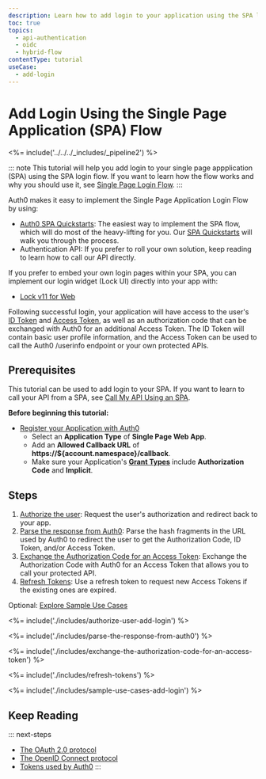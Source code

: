 ```yaml
---
description: Learn how to add login to your application using the SPA login flow.
toc: true
topics:
  - api-authentication
  - oidc
  - hybrid-flow
contentType: tutorial
useCase:
  - add-login
---
```

# Add Login Using the Single Page Application (SPA) Flow

<%= include('../../../_includes/_pipeline2') %>

::: note
This tutorial will help you add login to your single page appplication (SPA) using the SPA login flow. If you want to learn how the flow works and why you should use it, see [Single Page Login Flow](/flows/concepts/single-page-login-flow).
:::

Auth0 makes it easy to implement the Single Page Application Login Flow by using:

* [Auth0 SPA Quickstarts](/libraries): The easiest way to implement the SPA flow, which will do most of the heavy-lifting for you. Our [SPA Quickstarts](/quickstart/spa) will walk you through the process.
* Authentication API: If you prefer to roll your own solution, keep reading to learn how to call our API directly.

If you prefer to embed your own login pages within your SPA, you can implement our login widget (Lock UI) directly into your app with:

* [Lock v11 for Web](/libraries/lock/v11)

Following successful login, your application will have access to the user's [ID Token](/tokens/id-token) and [Access Token](/tokens/overview-access-tokens), as well as an authorization code that can be exchanged with Auth0 for an additional Access Token. The ID Token will contain basic user profile information, and the Access Token can be used to call the Auth0 /userinfo endpoint or your own protected APIs.

## Prerequisites

This tutorial can be used to add login to your SPA. If you want to learn to call your API from a SPA, see [Call My API Using an SPA](/flows/guides/single-page-login-flow/call-api-using-single-page-app-login-flow).

**Before beginning this tutorial:**

* [Register your Application with Auth0](applications/spa)
    * Select an **Application Type** of **Single Page Web App**.
    * Add an **Allowed Callback URL** of **https://${account.namespace}/callback**.
    * Make sure your Application's **[Grant Types](/applications/application-grant-types#how-to-edit-the-application-s-grant_types-property)** include **Authorization Code** and **Implicit**.

## Steps

1. [Authorize the user](#authorize-the-user): Request the user's authorization and redirect back to your app.
1. [Parse the response from Auth0](#parse-the-response-from-auth0): Parse the hash fragments in the URL used by Auth0 to redirect the user to get the Authorization Code, ID Token, and/or Access Token.
1. [Exchange the Authorization Code for an Access Token](#exchange-the-authorization-code-for-an-access-token): Exchange the Authorization Code with Auth0 for an Access Token that allows you to call your protected API.
1. [Refresh Tokens](#refresh-tokens): Use a refresh token to request new Access Tokens if the existing ones are expired.

Optional: [Explore Sample Use Cases](#sample-use-cases)

<%= include('./includes/authorize-user-add-login') %>

<%= include('./includes/parse-the-response-from-auth0') %>

<%= include('./includes/exchange-the-authorization-code-for-an-access-token') %>

<%= include('./includes/refresh-tokens') %>

<%= include('./includes/sample-use-cases-add-login') %>

## Keep Reading

::: next-steps
- [The OAuth 2.0 protocol](/protocols/oauth2)
- [The OpenID Connect protocol](/protocols/oidc)
- [Tokens used by Auth0](/tokens)
:::
